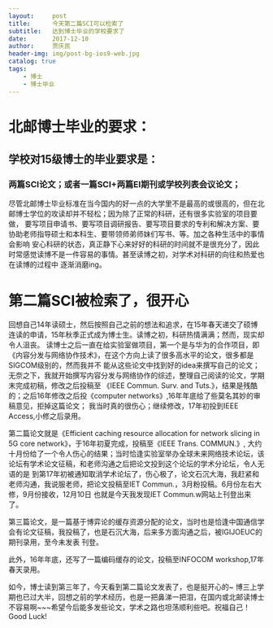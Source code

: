 ```yaml
---
layout:     post
title:      今天第二篇SCI可以检索了
subtitle:   达到博士毕业的学校要求了
date:       2017-12-10
author:     贾庆民
header-img: img/post-bg-ios9-web.jpg
catalog: true
tags:
    - 博士
    - 博士毕业
---
```



# 北邮博士毕业的要求：
## 学校对15级博士的毕业要求是：
### 两篇SCI论文；或者一篇SCI+两篇EI期刊或学校列表会议论文；

尽管北邮博士毕业标准在当今国内的好一点的大学里不是最高的或很高的，但在北邮博士学位的攻读却并不轻松；因为除了正常的科研，还有很多实验室的项目要做，
要写项目申请书、要写项目调研报告、要写项目要求的专利和解决方案、要协助老师指导硕士和本科生、要带领师弟师妹们写书、等。加之各种生活中的事情会影响
安心科研的状态，真正静下心来好好的科研的时间就不是很充分了，因此时常感觉读博不是一件容易的事情。甚至读博之初，对学术对科研的向往和热爱也在读博的过程中
逐渐消磨ing。

# 第二篇SCI被检索了，很开心

回想自己14年读硕士，然后按照自己之前的想法和追求，在15年春天递交了硕博连读的申请，15年秋季正式成为博士生。读博之初，科研热情满满；然而，现实却令人沮丧。
读博士之后一直在给实验室做项目，第一个是与华为的合作项目，即《内容分发与网络协作技术》，在这个方向上读了很多高水平的论文，很多都是SIGCOM级别的，然而我并不
能从这些论文中找到好的idea来撰写自己的论文；无奈之下，我就开始撰写内容分发与网络协作的综述，整理自己阅读的论文，学期末完成初稿，修改之后投稿至
《IEEE Commun. Surv. and Tuts.》，结果是残酷的；之后16年修改之后投《computer networks》,16年年底给了些莫名其妙的审稿意见，拒掉这篇论文；
我当时真的很伤心；继续修改，17年初投到IEEE Access,小修之后录用。

第二篇论文就是《Efficient caching resource allocation for network slicing in 5G core network》，于16年初夏完成，投稿至《IEEE Trans. COMMUN.》,
大约十月份给了一个令人伤心的结果；当时恰逢实验室举办全球未来网络技术论坛，该论坛有学术论文征稿，和老师沟通之后把论文投到这个论坛的学术分论坛，令人无语的是
到第17年初被通知取消学术论坛了，伤心极了，论文石沉大海，我赶紧和老师沟通，我说服老师，把论文投稿至IET Commun.，3月粉投稿。6月份左右大修，9月份接收，12月10日
也就是今天我发现IET Commun.w网站上刊登出来了。

第三篇论文，是一篇基于博弈论的缓存资源分配的论文，当时也是恰逢中国通信学会有论文征稿，我投稿了，也是石沉大海，后来多方面沟通之后，被IGIJOEUC的期刊录用，至今未发表
刊登。

此外，16年年底，还写了一篇编码缓存的论文，投稿至INFOCOM workshop,17年春天录用。

如今，博士读到第三年了，今天看到第二篇论文发表了，也是挺开心的~
博三上学期也已过大半，回想之前的学术经历，也是一把鼻涕一把泪，在国内或北邮读博士不容易啊~~~希望今后能多发些论文，学术之路也坦荡顺利些吧。祝福自己！
Good Luck!
